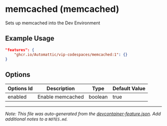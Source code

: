 
# memcached (memcached)

Sets up memcached into the Dev Environment

## Example Usage

```json
"features": {
    "ghcr.io/Automattic/vip-codespaces/memcached:1": {}
}
```

## Options

| Options Id | Description | Type | Default Value |
|-----|-----|-----|-----|
| enabled | Enable memcached | boolean | true |



---

_Note: This file was auto-generated from the [devcontainer-feature.json](https://github.com/Automattic/vip-codespaces/blob/main/features/src/memcached/devcontainer-feature.json).  Add additional notes to a `NOTES.md`._
